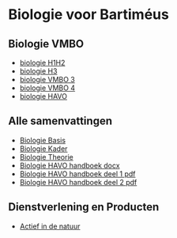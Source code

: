 # Biologie voor Bartiméus


## Biologie VMBO
- [biologie H1H2](biologieH1H2.md)
- [biologie H3](biologieH3.md)
- [biologie VMBO 3](biologievmbo3.md)
- [biologie VMBO 4](biologievmbo4.md)
- [biologie HAVO](biologiehavo.md)

<!-- ## Toets -->
<!-- [toets HAVO 5 Thema 1 - Stofwisseling in de cel - Toets](toetsen/havo/h5t1toets.md)-->

## Alle samenvattingen
- [Biologie Basis](samenvattingen/b/OTO_B3B4.pdf)
- [Biologie Kader](samenvattingen/k/SV3K4K.pdf)
- [Biologie Theorie](samenvattingen/tl/SV3T4T.pdf)
- [Biologie HAVO handboek docx](samenvattingen/h/p002-308_BVJ_5e_ed_havo_Zakboek.docx)
- [Biologie HAVO handboek deel 1 pdf](samenvattingen/h/p0001-0178_BVJ_5e_ed_havo_Zakboek.pdf)
- [Biologie HAVO handboek deel 2 pdf](samenvattingen/h/p0179-0320_BVJ_5e_ed_havo_Zakboek.pdf)

## Dienstverlening en Producten
- [Actief in de natuur](actiefindenatuur.md)

